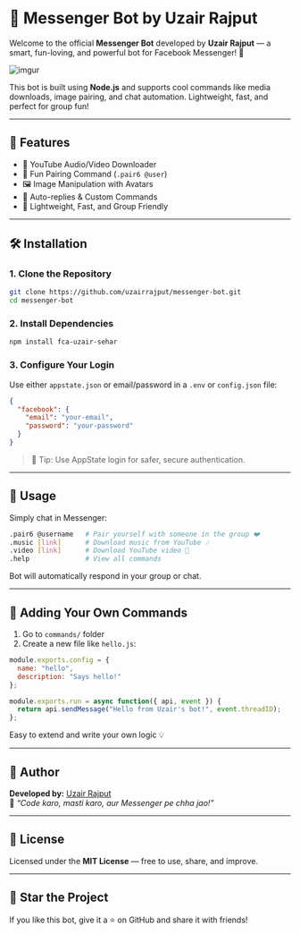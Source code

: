 # 🤖 Messenger Bot by Uzair Rajput

Welcome to the official **Messenger Bot** developed by **Uzair Rajput** — a smart, fun-loving, and powerful bot for Facebook Messenger! 🎉

![imgur](https://i.imgur.com/rpCMuwA.jpeg)

This bot is built using **Node.js** and supports cool commands like media downloads, image pairing, and chat automation. Lightweight, fast, and perfect for group fun!

---

## 🚀 Features

- 🎵 YouTube Audio/Video Downloader  
- 💞 Fun Pairing Command (`.pair6 @user`)  
- 🖼️ Image Manipulation with Avatars  
- 🔄 Auto-replies & Custom Commands  
- 📡 Lightweight, Fast, and Group Friendly  

---

## 🛠 Installation

### 1. Clone the Repository

```bash
git clone https://github.com/uzairrajput/messenger-bot.git
cd messenger-bot
```

### 2. Install Dependencies

```bash
npm install fca-uzair-sehar
```

### 3. Configure Your Login

Use either `appstate.json` or email/password in a `.env` or `config.json` file:

```json
{
  "facebook": {
    "email": "your-email",
    "password": "your-password"
  }
}
```

> 🔐 Tip: Use AppState login for safer, secure authentication.

---

## 💬 Usage

Simply chat in Messenger:

```bash
.pair6 @username   # Pair yourself with someone in the group ❤️
.music [link]      # Download music from YouTube 🎶
.video [link]      # Download YouTube video 🎥
.help              # View all commands
```

Bot will automatically respond in your group or chat.

---

## 📁 Adding Your Own Commands

1. Go to `commands/` folder  
2. Create a new file like `hello.js`:

```js
module.exports.config = {
  name: "hello",
  description: "Says hello!"
};

module.exports.run = async function({ api, event }) {
  return api.sendMessage("Hello from Uzair's bot!", event.threadID);
};
```

Easy to extend and write your own logic 💡

---

## 👑 Author

**Developed by:** [Uzair Rajput](https://github.com/uzairrajput)  
💬 *“Code karo, masti karo, aur Messenger pe chha jao!”*

---

## 📄 License

Licensed under the **MIT License** — free to use, share, and improve.

---

## 🌟 Star the Project

If you like this bot, give it a ⭐ on GitHub and share it with friends!
